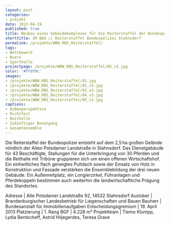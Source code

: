 ```yaml
---
layout: post
categories:
- projekt
date: 2013-04-19
published: true
title: Neubau eines Gebäudekomplexes für die Reiterstaffel der Bundespolizei
shorttitle: IM BAU // Reiterstaffel Bundespolizei Stahnsdorf
permalink: /projekte/WBW_RBS_Reiterstaffel/
tags: 
- Wettbewerb
- Buero
- Sporthalle
projectpage: /projekte/WBW_RBS_Reiterstaffel/05_v3.jpg 
color: '#ffdf9c'
images:
- /projekte/WBW_RBS_Reiterstaffel/01.jpg
- /projekte/WBW_RBS_Reiterstaffel/02_v3.jpg
- /projekte/WBW_RBS_Reiterstaffel/03_v3.jpg
- /projekte/WBW_RBS_Reiterstaffel/04_v3.jpg
- /projekte/WBW_RBS_Reiterstaffel/05_v3.jpg
captions:
- Außenperspektive
- Richtfest
- Reithalle
- Zukünftiger Boxengang
- Gesamtensemble
---
```

Die Reiterstaffel der Bundespolizei entsteht auf dem 2,5 ha großen Gelände nördlich der Alten Potsdamer Landstraße in Stahnsdorf. Das Dienstgebäude für 43 Beschäftigte, Stallungen für die Unterbringung von 30 Pferden und die Reithalle mit Tribüne gruppieren sich um einen offenen Wirtschaftshof. Ein einheitliches flach geneigtes Pultdach sowie der Einsatz von Holz in Konstruktion und Fassade verstärken die Ensemblebildung der drei neuen Gebäude. Ein Außenreitplatz, ein Longierzirkel, Führanlagen und Pferdekoppeln bestimmen auch weiterhin die landwirtschaftliche Prägung des Standortes.

Adresse					|	Alte Potsdamer Landstraße 92, 14532 Stahnsdorf
Auslober				|	Brandenburgischer Landesbetrieb für Liegenschaften und Bauen
Bauherr					|	Bundesanstalt für Immobilienaufgaben
Entscheidungsgremium	|	19. April 2013
Platzierung				|	1. Rang
BGF						|	4.228 m²
Projektteam				|	Tiemo Klumpp, Lydia Bentscheff, Astrid Hiljegerdes, Teresa Grave